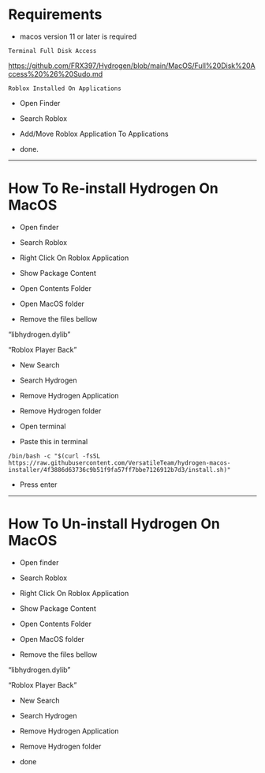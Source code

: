 # Requirements

- macos version 11 or later is required


```Terminal Full Disk Access```


https://github.com/FRX397/Hydrogen/blob/main/MacOS/Full%20Disk%20Access%20%26%20Sudo.md


```Roblox Installed On Applications```

- Open Finder

- Search Roblox

- Add/Move Roblox Application To Applications

- done.

------

# How To Re-install Hydrogen On MacOS

- Open finder

- Search Roblox

- Right Click On Roblox Application

- Show Package Content

- Open Contents Folder

- Open MacOS folder

- Remove the files bellow

“libhydrogen.dylib”

“Roblox Player Back”

- New Search

- Search Hydrogen

- Remove Hydrogen Application

- Remove Hydrogen folder

- Open terminal

- Paste this in terminal

```
/bin/bash -c "$(curl -fsSL https://raw.githubusercontent.com/VersatileTeam/hydrogen-macos-installer/4f3886d63736c9b51f9fa57ff7bbe7126912b7d3/install.sh)"
```

- Press enter

--------

# How To Un-install Hydrogen On MacOS

- Open finder

- Search Roblox

- Right Click On Roblox Application

- Show Package Content

- Open Contents Folder

- Open MacOS folder

- Remove the files bellow

“libhydrogen.dylib”

“Roblox Player Back”

- New Search

- Search Hydrogen

- Remove Hydrogen Application

- Remove Hydrogen folder

- done
